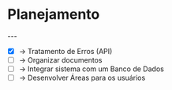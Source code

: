 <h1>Planejamento</h1>
---

- [x] -> Tratamento de Erros (API)
- [ ] -> Organizar documentos
- [ ] -> Integrar sistema com um Banco de Dados
- [ ] -> Desenvolver Áreas para os usuários
